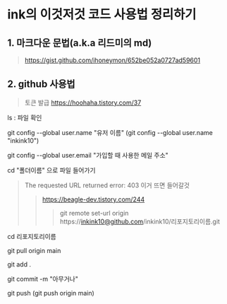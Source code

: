 # ink의 이것저것 코드 사용법 정리하기

## 1. 마크다운 문법(a.k.a 리드미의 md)

> https://gist.github.com/ihoneymon/652be052a0727ad59601

## 2. github 사용법

> 토큰 발급 https://hoohaha.tistory.com/37

ls : 파일 확인

git config --global user.name "유저 이름" (git config --global user.name "inkink10")

git config --global user.email "가입할 때 사용한 메일 주소"

cd "폴더이름" 으로 파일 들어가기

> The requested URL returned error: 403 이거 뜨면 들어갈것
> 
> > https://beagle-dev.tistory.com/244
> > 
> > >git remote set-url origin https://inkink10@github.com/inkink10/리포지토리이름.git

cd 리포지토리이름

git pull origin main

git add .

git commit -m "아무거나"

git push (git push origin main)
